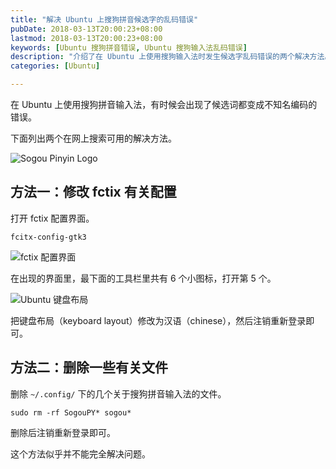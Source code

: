 ```yaml
---
title: "解决 Ubuntu 上搜狗拼音候选字的乱码错误"
pubDate: 2018-03-13T20:00:23+08:00
lastmod: 2018-03-13T20:00:23+08:00
keywords: [Ubuntu 搜狗拼音错误, Ubuntu 搜狗输入法乱码错误]
description: "介绍了在 Ubuntu 上使用搜狗输入法时发生候选字乱码错误的两个解决方法。"
categories: [Ubuntu]

---
```


在 Ubuntu 上使用搜狗拼音输入法，有时候会出现了候选词都变成不知名编码的错误。

下面列出两个在网上搜索可用的解决方法。

<!--more-->

![Sogou Pinyin Logo](/images/solve-sogoupinyin-error-on-ubuntu/sogoupinyin-logo.webp "Sogou Pinyin Logo")

## 方法一：修改 fctix 有关配置

打开 fctix 配置界面。

```shell
fcitx-config-gtk3
```

![fctix 配置界面](/images/solve-sogoupinyin-error-on-ubuntu/fctix.webp "fctix 配置界面")

在出现的界面里，最下面的工具栏里共有 6 个小图标，打开第 5 个。

![Ubuntu 键盘布局](/images/solve-sogoupinyin-error-on-ubuntu/ubuntu-keyboard.webp "Ubuntu 键盘布局")

把键盘布局（keyboard layout）修改为汉语（chinese），然后注销重新登录即可。

## 方法二：删除一些有关文件

删除 `~/.config/` 下的几个关于搜狗拼音输入法的文件。

```shell
sudo rm -rf SogouPY* sogou*
```

删除后注销重新登录即可。

这个方法似乎并不能完全解决问题。